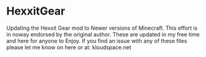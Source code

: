 # HexxitGear
Updating the Hexxit Gear mod to Newer versions of Minecraft.
This effort is in noway endorsed by the original author.
These are updated in my free time and here for anyone to Enjoy.
If you find an issue with any of these files please let me know on here or at: kloudspace.net
